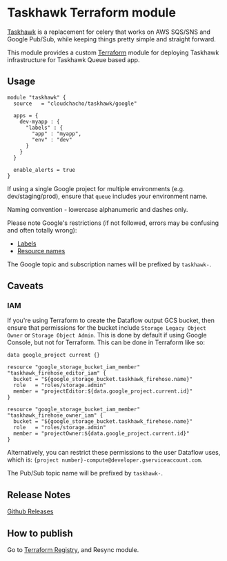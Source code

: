 Taskhawk Terraform module
=======================

[Taskhawk](https://github.com/cloudchacho/taskhawk) is a replacement for celery that works on AWS SQS/SNS and
Google Pub/Sub, while keeping things pretty simple and straight forward.

This module provides a custom [Terraform](https://www.terraform.io/) module for deploying Taskhawk
infrastructure for Taskhawk Queue based app.

Usage
-----
```hcl
module "taskhawk" {
  source   = "cloudchacho/taskhawk/google"
  
  apps = {
    dev-myapp : {
      "labels" : {
        "app" : "myapp",
        "env" : "dev"
      }
    }
  }

  enable_alerts = true
}
```

If using a single Google project for multiple environments (e.g. dev/staging/prod), ensure that `queue` includes
your environment name.

Naming convention - lowercase alphanumeric and dashes only.

Please note Google's restrictions (if not followed, errors may be confusing and often totally wrong):
- [Labels](https://cloud.google.com/pubsub/docs/labels#requirements)
- [Resource names](https://cloud.google.com/pubsub/docs/admin#resource_names)

The Google topic and subscription names will be prefixed by `taskhawk-`.

## Caveats

### IAM

If you're using Terraform to create the Dataflow output GCS bucket, then ensure that permissions for the bucket
include `Storage Legacy Object Owner` or `Storage Object Admin`. This is done by default if using
Google Console, but not for Terraform. This can be done in Terraform like so:

```hcl
data google_project current {}

resource "google_storage_bucket_iam_member" "taskhawk_firehose_editor_iam" {
  bucket = "${google_storage_bucket.taskhawk_firehose.name}"
  role   = "roles/storage.admin"
  member = "projectEditor:${data.google_project.current.id}"
}

resource "google_storage_bucket_iam_member" "taskhawk_firehose_owner_iam" {
  bucket = "${google_storage_bucket.taskhawk_firehose.name}"
  role   = "roles/storage.admin"
  member = "projectOwner:${data.google_project.current.id}"
}
```

Alternatively, you can restrict these permissions to the user Dataflow uses, which is: `{project number}-compute@developer.gserviceaccount.com`.

The Pub/Sub topic name will be prefixed by `taskhawk-`.

## Release Notes

[Github Releases](https://github.com/cloudchacho/terraform-google-taskhawk/releases)

## How to publish

Go to [Terraform Registry](https://registry.terraform.io/modules/cloudchacho/taskhawk/google), and Resync module.
